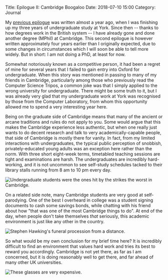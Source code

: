 Title: Epilogue II: Cambridge Boogaloo
Date: 2018-07-10 15:00
Category: Journal

My [previous epilogue](https://blog.ebornet.com/epilogue.html) was written almost a year ago, when I was finishing up my three years of undergraduate study at York. Since then -- thanks to how degrees work in the British system -- I have already gone and done another degree (MPhil) at Cambridge. This second epilogue is however written approximately four years earlier than I originally expected, due to some changes in circumstances which I will soon be able to tell more widely. But in short: I am not doing a PhD, at least for now.

Somewhat notoriously known as a competitive person, it had been a regret of mine for several years that I failed to gain entry into Oxford for undergraduate. When this story was mentioned in passing to many of my friends in Cambridge, particularly among those who previously read the Computer Science Tripos, a common joke was that I simply applied to the wrong university for undergraduate. There might be some truth to it, but I was already very glad that my undergraduate work at York was recognised by those from the Computer Laboratory, from whom this opportunity allowed me to spend a very interesting year here. 

Being on the graduate side of Cambridge means that many of the ancient or arcane traditions and rules do not apply to you. Some would argue that this makes the Cambridge experience less authentic, but when one really just wants to do decent research and talk to very academically-capable people, that side of Cambridge is mostly there for vanity. In fact, from my limited interactions with undergraduates, the typical public perception of snobbish, privately-educated young adults was an exception here rather than the norm. With three short eight-week terms, timetabled teaching sessions are tight and examinations are harsh. The undergraduates are incredibly hard-working, and it is not uncommon to see self-study schedules tacked to their library stalls running from 8 am to 10 pm every day. 

![Undergraduate students were the ones hit by the strikes the worst in Cambridge.](https://images.ebornet.com/uploads/big/b269375419f965671e45a791315b840b.jpg)

On a related side note, many Cambridge students are very good at self-parodying. One of the best I overheard in college was a student signing documents to cash some savings bonds, while chatting with his friend about how "that was one of the most Cambridge things to do". At end of the day, when people don't take themselves *that* seriously, this academic environment is just like any other in the country.

![Stephen Hawking's funeral procession from a distance.](https://images.ebornet.com/uploads/big/8af349c355cfe6a92939f94d3ba920b0.jpg)

So what would be my own conclusion for my brief time here? It is incredibly difficult to find an environment that values hard work and tries its best to reward you accordingly. Cambridge is not yet there, as far as I am concerned, but it is doing reasonably well to get there, and far ahead of many other UK universities.

![These glasses are very expensive.](https://images.ebornet.com/uploads/big/9e51ae13105b43c591183061a7e3a7c8.jpg)
